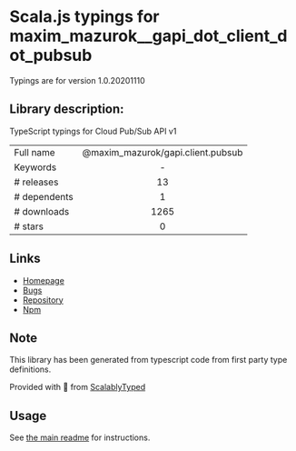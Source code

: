 
# Scala.js typings for maxim_mazurok__gapi_dot_client_dot_pubsub

Typings are for version 1.0.20201110

## Library description:
TypeScript typings for Cloud Pub/Sub API v1

|                    |                 |
| ------------------ | :-------------: |
| Full name          | @maxim_mazurok/gapi.client.pubsub |
| Keywords           | - |
| # releases         | 13 |
| # dependents       | 1 |
| # downloads        | 1265 |
| # stars            | 0 |

## Links
- [Homepage](https://github.com/Maxim-Mazurok/google-api-typings-generator#readme)
- [Bugs](https://github.com/Maxim-Mazurok/google-api-typings-generator/issues)
- [Repository](https://github.com/Maxim-Mazurok/google-api-typings-generator)
- [Npm](https://www.npmjs.com/package/%40maxim_mazurok%2Fgapi.client.pubsub)
    


## Note
This library has been generated from typescript code from first party type definitions.

Provided with :purple_heart: from [ScalablyTyped](https://github.com/oyvindberg/ScalablyTyped)

## Usage
See [the main readme](../../readme.md) for instructions.


